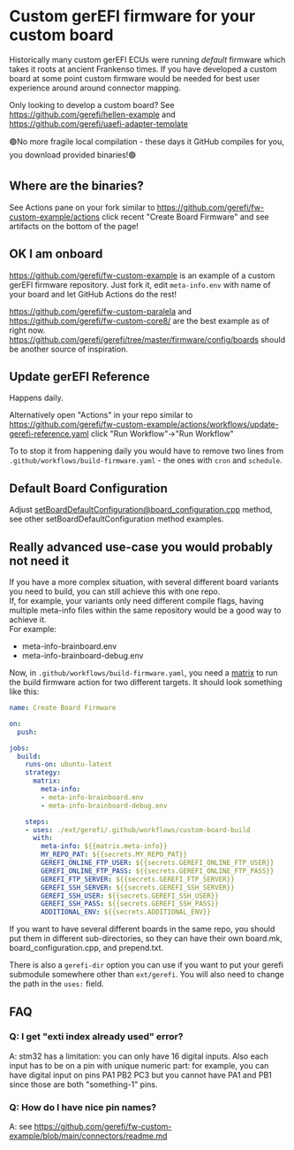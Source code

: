 # Custom gerEFI firmware for your custom board

Historically many custom gerEFI ECUs were running _default_ firmware which takes it roots at ancient Frankenso times. If you have developed a custom board at some point custom firmware would be needed for best user experience around around connector mapping.

Only looking to develop a custom board? See https://github.com/gerefi/hellen-example and https://github.com/gerefi/uaefi-adapter-template

🟢No more fragile local compilation - these days it GitHub compiles for you, you download provided binaries!🟢

## Where are the binaries?

See Actions pane on your fork similar to https://github.com/gerefi/fw-custom-example/actions click recent "Create Board Firmware" and see artifacts on the bottom of the page!

## OK I am onboard

https://github.com/gerefi/fw-custom-example is an example of a custom gerEFI firmware repository. Just fork it, edit ``meta-info.env`` with name of your board and let GitHub Actions do the rest!

https://github.com/gerefi/fw-custom-paralela and https://github.com/gerefi/fw-custom-core8/ are the best example as of right now. https://github.com/gerefi/gerefi/tree/master/firmware/config/boards should be another source of inspiration.

## Update gerEFI Reference

Happens daily.

Alternatively open "Actions" in your repo similar to https://github.com/gerefi/fw-custom-example/actions/workflows/update-gerefi-reference.yaml click "Run Workflow"->"Run Workflow"

To to stop it from happening daily you would have to remove two lines from ``.github/workflows/build-firmware.yaml`` - the ones with ``cron`` and ``schedule``.

## Default Board Configuration

Adjust [setBoardDefaultConfiguration@board_configuration.cpp](https://github.com/gerefi/fw-custom-example/blob/main/board_configuration.cpp) method, see other setBoardDefaultConfiguration method examples.

## Really advanced use-case you would probably not need it

If you have a more complex situation, with several different board variants you need to build, you can still achieve this with one repo.  
If, for example, your variants only need different compile flags, having multiple meta-info files within the same repository would be a good way to achieve it.  
For example:

- meta-info-brainboard.env
- meta-info-brainboard-debug.env

Now, in `.github/workflows/build-firmware.yaml`, you need a [matrix](https://docs.github.com/en/actions/learn-github-actions/contexts#example-usage-of-the-matrix-context) to run the build firmware action for two different targets. It should look something like this:

```yaml
name: Create Board Firmware

on:
  push:

jobs:
  build:
    runs-on: ubuntu-latest
    strategy:
      matrix:
        meta-info:
        - meta-info-brainboard.env
        - meta-info-brainboard-debug.env

    steps:
    - uses: ./ext/gerefi/.github/workflows/custom-board-build
      with:
        meta-info: ${{matrix.meta-info}}
        MY_REPO_PAT: ${{secrets.MY_REPO_PAT}}
        GEREFI_ONLINE_FTP_USER: ${{secrets.GEREFI_ONLINE_FTP_USER}}
        GEREFI_ONLINE_FTP_PASS: ${{secrets.GEREFI_ONLINE_FTP_PASS}}
        GEREFI_FTP_SERVER: ${{secrets.GEREFI_FTP_SERVER}}
        GEREFI_SSH_SERVER: ${{secrets.GEREFI_SSH_SERVER}}
        GEREFI_SSH_USER: ${{secrets.GEREFI_SSH_USER}}
        GEREFI_SSH_PASS: ${{secrets.GEREFI_SSH_PASS}}
        ADDITIONAL_ENV: ${{secrets.ADDITIONAL_ENV}}
```

If you want to have several different boards in the same repo, you should put them in different sub-directories, so they can have their own board.mk, board_configuration.cpp, and prepend.txt.

There is also a `gerefi-dir` option you can use if you want to put your gerefi submodule somewhere other than `ext/gerefi`. You will also need to change the path in the `uses:` field.

## FAQ

### Q: I get "exti index already used" error?

A: stm32 has a limitation: you can only have 16 digital inputs. Also each input has to be on a pin with unique numeric part: for example, you can have digital input on pins PA1 PB2 PC3 but you cannot have PA1 and PB1 since those are both "something-1" pins.

### Q: How do I have nice pin names?

A: see https://github.com/gerefi/fw-custom-example/blob/main/connectors/readme.md
